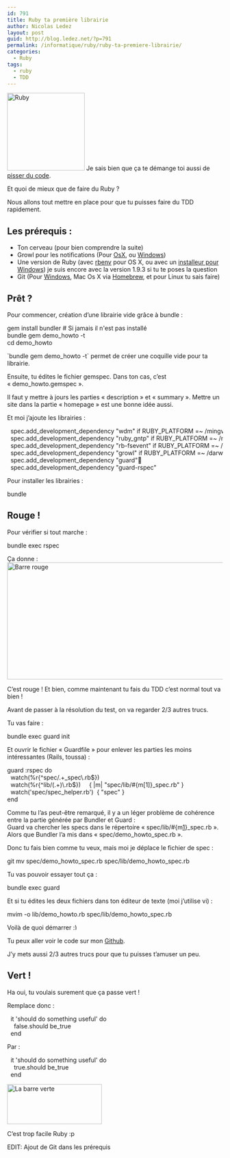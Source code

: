 ```yaml
---
id: 791
title: Ruby ta première librairie
author: Nicolas Ledez
layout: post
guid: http://blog.ledez.net/?p=791
permalink: /informatique/ruby/ruby-ta-premiere-librairie/
categories:
  - Ruby
tags:
  - ruby
  - TDD
---
```

[<img class="alignnone  wp-image-792" alt="Ruby" src="http://blog.ledez.net/wp-content/uploads/2013/06/Ruby.png" width="181" height="181" srcset="http://blog.ledez.net/wp-content/uploads/2013/06/Ruby-150x150.png 150w, http://blog.ledez.net/wp-content/uploads/2013/06/Ruby-300x300.png 300w, http://blog.ledez.net/wp-content/uploads/2013/06/Ruby.png 504w" sizes="(max-width: 181px) 100vw, 181px" />][1] Je sais bien que ça te démange toi aussi de [pisser du code][2].

<troll>Et quoi de mieux que de faire du Ruby ?</troll>

Nous allons tout mettre en place pour que tu puisses faire du TDD rapidement.

<!--more-->

## Les prérequis :

  * Ton cerveau (pour bien comprendre la suite)
  * Growl pour les notifications (Pour [OsX][3], ou [Windows][4])
  * Une version de Ruby (avec [rbenv][5] pour OS X, ou avec un [installeur pour Windows][6]) je suis encore avec la version 1.9.3 si tu te poses la question
  * Git (Pour [Windows][7], Mac Os X via [Homebrew][8], et pour Linux tu sais faire)

## Prêt ?

Pour commencer, création d&rsquo;une librairie vide grâce à bundle :

<div class="codecolorer-container text default" style="overflow:auto;white-space:nowrap;">
  <div class="text codecolorer">
    gem install bundler # Si jamais il n'est pas installé<br /> bundle gem demo_howto -t<br /> cd demo_howto
  </div>
</div>

\`bundle gem demo_howto -t\` permet de créer une coquille vide pour ta librairie.

Ensuite, tu édites le fichier gemspec. Dans ton cas, c&rsquo;est &laquo;&nbsp;demo_howto.gemspec&nbsp;&raquo;.

Il faut y mettre à jours les parties &laquo;&nbsp;description&nbsp;&raquo; et &laquo;&nbsp;summary&nbsp;&raquo;. Mettre un site dans la partie &laquo;&nbsp;homepage&nbsp;&raquo; est une bonne idée aussi.

Et moi j&rsquo;ajoute les librairies :

<div class="codecolorer-container ruby default" style="overflow:auto;white-space:nowrap;">
  <div class="ruby codecolorer">
    &nbsp; spec.<span class="me1">add_development_dependency</span> <span class="st0">"wdm"</span> <span class="kw1">if</span> RUBY_PLATFORM =~ <span class="sy0">/</span>mingw<span class="sy0">/</span><br /> &nbsp; spec.<span class="me1">add_development_dependency</span> <span class="st0">"ruby_gntp"</span> <span class="kw1">if</span> RUBY_PLATFORM =~ <span class="sy0">/</span>mingw<span class="sy0">/</span><br /> &nbsp; spec.<span class="me1">add_development_dependency</span> <span class="st0">"rb-fsevent"</span> <span class="kw1">if</span> RUBY_PLATFORM =~ <span class="sy0">/</span>darwin<span class="sy0">/</span><br /> &nbsp; spec.<span class="me1">add_development_dependency</span> <span class="st0">"growl"</span> <span class="kw1">if</span> RUBY_PLATFORM =~ <span class="sy0">/</span>darwin<span class="sy0">/</span><br /> &nbsp; spec.<span class="me1">add_development_dependency</span> <span class="st0">"guard"</span><br /> &nbsp; spec.<span class="me1">add_development_dependency</span> <span class="st0">"guard-rspec"</span>
  </div>
</div>

Pour installer les librairies :

<div class="codecolorer-container text default" style="overflow:auto;white-space:nowrap;">
  <div class="text codecolorer">
    bundle
  </div>
</div>

## Rouge !

Pour vérifier si tout marche :

<div class="codecolorer-container text default" style="overflow:auto;white-space:nowrap;">
  <div class="text codecolorer">
    bundle exec rspec
  </div>
</div>

Ça donne :  
[<img src="http://blog.ledez.net/wp-content/uploads/2013/06/by-default-2013-06-24-at-22.37.59.png" alt="Barre rouge" width="540" height="273" class="alignnone size-full wp-image-798" />][9]

C&rsquo;est rouge ! Et bien, comme maintenant tu fais du TDD c&rsquo;est normal tout va bien !

Avant de passer à la résolution du test, on va regarder 2/3 autres trucs.

Tu vas faire :

<div class="codecolorer-container text default" style="overflow:auto;white-space:nowrap;">
  <div class="text codecolorer">
    bundle exec guard init
  </div>
</div>

Et ouvrir le fichier &laquo;&nbsp;Guardfile&nbsp;&raquo; pour enlever les parties les moins intéressantes (Rails, toussa) :

<div class="codecolorer-container ruby default" style="overflow:auto;white-space:nowrap;">
  <div class="ruby codecolorer">
    guard <span class="re3">:rspec</span> <span class="kw1">do</span><br /> &nbsp; watch<span class="br0">&#40;</span><span class="sy0">%</span>r<span class="br0">&#123;</span>^spec<span class="sy0">/</span>.<span class="sy0">+</span>_spec\.<span class="me1">rb</span>$<span class="br0">&#125;</span><span class="br0">&#41;</span><br /> &nbsp; watch<span class="br0">&#40;</span><span class="sy0">%</span>r<span class="br0">&#123;</span>^lib<span class="sy0">/</span><span class="br0">&#40;</span>.<span class="sy0">+</span><span class="br0">&#41;</span>\.<span class="me1">rb</span>$<span class="br0">&#125;</span><span class="br0">&#41;</span> &nbsp; &nbsp; <span class="br0">&#123;</span> <span class="sy0">|</span>m<span class="sy0">|</span> <span class="st0">"spec/lib/#{m[1]}_spec.rb"</span> <span class="br0">&#125;</span><br /> &nbsp; watch<span class="br0">&#40;</span><span class="st0">'spec/spec_helper.rb'</span><span class="br0">&#41;</span> &nbsp;<span class="br0">&#123;</span> <span class="st0">"spec"</span> <span class="br0">&#125;</span><br /> <span class="kw1">end</span>
  </div>
</div>

Comme tu l&rsquo;as peut-être remarqué, il y a un léger problème de cohérence entre la partie générée par Bundler et Guard :  
Guard va chercher les specs dans le répertoire &laquo;&nbsp;spec/lib/#{m[1]}\_spec.rb&nbsp;&raquo;. Alors que Bundler l&rsquo;a mis dans &laquo;&nbsp;spec/demo\_howto_spec.rb&nbsp;&raquo;.

Donc tu fais bien comme tu veux, mais moi je déplace le fichier de spec :

<div class="codecolorer-container bash default" style="overflow:auto;white-space:nowrap;">
  <div class="bash codecolorer">
    <span class="kw2">git mv</span> spec<span class="sy0">/</span>demo_howto_spec.rb spec<span class="sy0">/</span>lib<span class="sy0">/</span>demo_howto_spec.rb
  </div>
</div>

Tu vas pouvoir essayer tout ça :

<div class="codecolorer-container text default" style="overflow:auto;white-space:nowrap;">
  <div class="text codecolorer">
    bundle exec guard
  </div>
</div>

Et si tu édites les deux fichiers dans ton éditeur de texte (moi j&rsquo;utilise vi) :

<div class="codecolorer-container text default" style="overflow:auto;white-space:nowrap;">
  <div class="text codecolorer">
    mvim -o lib/demo_howto.rb spec/lib/demo_howto_spec.rb
  </div>
</div>

Voilà de quoi démarrer <img src="https://blog.ledez.net/wp-includes/images/smilies/simple-smile.png" alt=":)" class="wp-smiley" style="height: 1em; max-height: 1em;" />

Tu peux aller voir le code sur mon [Github][10].

J’y mets aussi 2/3 autres trucs pour que tu puisses t&rsquo;amuser un peu.

## Vert !

Ha oui, tu voulais surement que ça passe vert !

Remplace donc :

<div class="codecolorer-container text default" style="overflow:auto;white-space:nowrap;">
  <div class="text codecolorer">
    &nbsp; it 'should do something useful' do<br /> &nbsp; &nbsp; false.should be_true<br /> &nbsp; end
  </div>
</div>

Par :

<div class="codecolorer-container text default" style="overflow:auto;white-space:nowrap;">
  <div class="text codecolorer">
    &nbsp; it 'should do something useful' do<br /> &nbsp; &nbsp; true.should be_true<br /> &nbsp; end
  </div>
</div>

[<img src="http://blog.ledez.net/wp-content/uploads/2013/06/by-default-2013-06-24-at-23.03.01.png" alt="La barre verte" width="221" height="93" class="alignnone size-full wp-image-801" />][11]

C&rsquo;est trop facile Ruby :p

EDIT: Ajout de Git dans les prérequis

 [1]: http://blog.ledez.net/wp-content/uploads/2013/06/Ruby.png
 [2]: http://jepisseducode.com/ "Je pisse du code !"
 [3]: http://growl.info/ "Growl pour Mac OS X"
 [4]: http://www.growlforwindows.com/gfw/ "Growl pour Windows"
 [5]: https://github.com/sstephenson/rbenv "Direction l'installation de rbenv"
 [6]: http://rubyinstaller.org/downloads/ "Un installeur Windows"
 [7]: http://msysgit.github.io/ "Git pour Windows"
 [8]: http://mxcl.github.io/homebrew/ "Homebrew"
 [9]: http://blog.ledez.net/wp-content/uploads/2013/06/by-default-2013-06-24-at-22.37.59.png
 [10]: https://github.com/nledez/demo_howto "Mon Github sur le repository de l'article"
 [11]: http://blog.ledez.net/wp-content/uploads/2013/06/by-default-2013-06-24-at-23.03.01.png